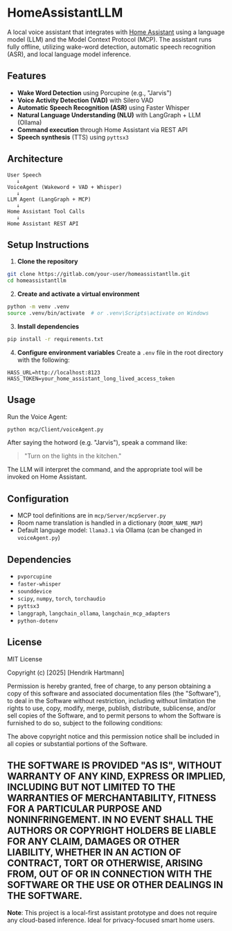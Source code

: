 # HomeAssistantLLM

A local voice assistant that integrates with [Home Assistant](https://www.home-assistant.io/) using a language model (LLM) and the Model Context Protocol (MCP). The assistant runs fully offline, utilizing wake-word detection, automatic speech recognition (ASR), and local language model inference.

## Features

- **Wake Word Detection** using Porcupine (e.g., "Jarvis")
- **Voice Activity Detection (VAD)** with Silero VAD
- **Automatic Speech Recognition (ASR)** using Faster Whisper
- **Natural Language Understanding (NLU)** with LangGraph + LLM (Ollama)
- **Command execution** through Home Assistant via REST API
- **Speech synthesis** (TTS) using `pyttsx3`

## Architecture

```
User Speech
   ↓
VoiceAgent (Wakeword + VAD + Whisper)
   ↓
LLM Agent (LangGraph + MCP)
   ↓
Home Assistant Tool Calls
   ↓
Home Assistant REST API
```

## Setup Instructions

1. **Clone the repository**
```bash
git clone https://gitlab.com/your-user/homeassistantllm.git
cd homeassistantllm
```

2. **Create and activate a virtual environment**
```bash
python -m venv .venv
source .venv/bin/activate  # or .venv\Scripts\activate on Windows
```

3. **Install dependencies**
```bash
pip install -r requirements.txt
```

4. **Configure environment variables**
Create a `.env` file in the root directory with the following:
```env
HASS_URL=http://localhost:8123
HASS_TOKEN=your_home_assistant_long_lived_access_token
```

## Usage

Run the Voice Agent:
```bash
python mcp/Client/voiceAgent.py
```

After saying the hotword (e.g. "Jarvis"), speak a command like:
> "Turn on the lights in the kitchen."

The LLM will interpret the command, and the appropriate tool will be invoked on Home Assistant.

## Configuration

- MCP tool definitions are in `mcp/Server/mcpServer.py`
- Room name translation is handled in a dictionary (`ROOM_NAME_MAP`)
- Default language model: `llama3.1` via Ollama (can be changed in `voiceAgent.py`)

## Dependencies

- `pvporcupine`
- `faster-whisper`
- `sounddevice`
- `scipy`, `numpy`, `torch`, `torchaudio`
- `pyttsx3`
- `langgraph`, `langchain_ollama`, `langchain_mcp_adapters`
- `python-dotenv`

## License

MIT License

Copyright (c) [2025] [Hendrik Hartmann]

Permission is hereby granted, free of charge, to any person obtaining a copy
of this software and associated documentation files (the "Software"), to deal
in the Software without restriction, including without limitation the rights
to use, copy, modify, merge, publish, distribute, sublicense, and/or sell
copies of the Software, and to permit persons to whom the Software is
furnished to do so, subject to the following conditions:

The above copyright notice and this permission notice shall be included in all
copies or substantial portions of the Software.

THE SOFTWARE IS PROVIDED "AS IS", WITHOUT WARRANTY OF ANY KIND, EXPRESS OR
IMPLIED, INCLUDING BUT NOT LIMITED TO THE WARRANTIES OF MERCHANTABILITY,
FITNESS FOR A PARTICULAR PURPOSE AND NONINFRINGEMENT. IN NO EVENT SHALL THE
AUTHORS OR COPYRIGHT HOLDERS BE LIABLE FOR ANY CLAIM, DAMAGES OR OTHER
LIABILITY, WHETHER IN AN ACTION OF CONTRACT, TORT OR OTHERWISE, ARISING FROM,
OUT OF OR IN CONNECTION WITH THE SOFTWARE OR THE USE OR OTHER DEALINGS IN THE
SOFTWARE.
---

**Note**: This project is a local-first assistant prototype and does not require any cloud-based inference. Ideal for privacy-focused smart home users.

